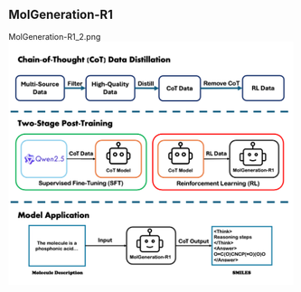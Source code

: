 ## MolGeneration-R1

MolGeneration-R1_2.png
![Figure: Pipeline of MolGeneration-R1](MolGeneration-R1_2.png)
